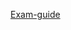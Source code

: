 [Exam-guide](https://d1.awsstatic.com/training-and-certification/eligibilityupdates/AWS%20Certified%20Advanced%20Networking%20-%20Speciality_Exam_Guide_v1.2_FINAL.pdf)
